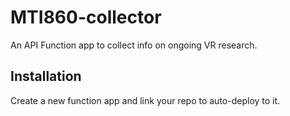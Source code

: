 # MTI860-collector
An API Function app to collect info on ongoing VR research.

## Installation
Create a new function app and link your repo to auto-deploy to it.
